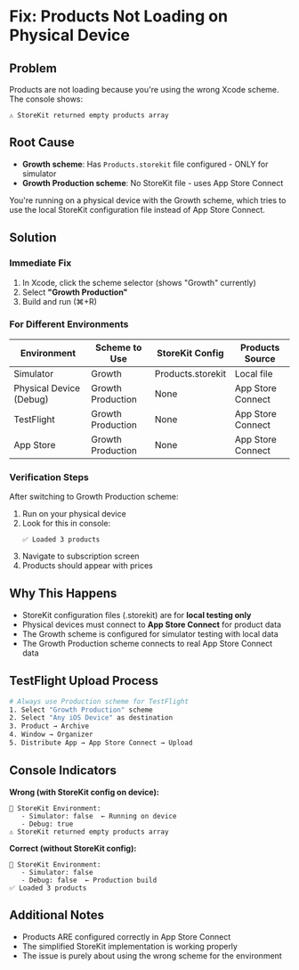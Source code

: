 # Fix: Products Not Loading on Physical Device

## Problem
Products are not loading because you're using the wrong Xcode scheme. The console shows:
```
⚠️ StoreKit returned empty products array
```

## Root Cause
- **Growth scheme**: Has `Products.storekit` file configured - ONLY for simulator
- **Growth Production scheme**: No StoreKit file - uses App Store Connect

You're running on a physical device with the Growth scheme, which tries to use the local StoreKit configuration file instead of App Store Connect.

## Solution

### Immediate Fix
1. In Xcode, click the scheme selector (shows "Growth" currently)
2. Select **"Growth Production"** 
3. Build and run (⌘+R)

### For Different Environments

| Environment | Scheme to Use | StoreKit Config | Products Source |
|------------|---------------|-----------------|-----------------|
| Simulator | Growth | Products.storekit | Local file |
| Physical Device (Debug) | Growth Production | None | App Store Connect |
| TestFlight | Growth Production | None | App Store Connect |
| App Store | Growth Production | None | App Store Connect |

### Verification Steps
After switching to Growth Production scheme:
1. Run on your physical device
2. Look for this in console:
   ```
   ✅ Loaded 3 products
   ```
3. Navigate to subscription screen
4. Products should appear with prices

## Why This Happens
- StoreKit configuration files (.storekit) are for **local testing only**
- Physical devices must connect to **App Store Connect** for product data
- The Growth scheme is configured for simulator testing with local data
- The Growth Production scheme connects to real App Store Connect data

## TestFlight Upload Process
```bash
# Always use Production scheme for TestFlight
1. Select "Growth Production" scheme
2. Select "Any iOS Device" as destination
3. Product → Archive
4. Window → Organizer
5. Distribute App → App Store Connect → Upload
```

## Console Indicators

**Wrong (with StoreKit config on device):**
```
📱 StoreKit Environment:
   - Simulator: false  ← Running on device
   - Debug: true
⚠️ StoreKit returned empty products array
```

**Correct (without StoreKit config):**
```
📱 StoreKit Environment:
   - Simulator: false
   - Debug: false  ← Production build
✅ Loaded 3 products
```

## Additional Notes
- Products ARE configured correctly in App Store Connect
- The simplified StoreKit implementation is working properly
- The issue is purely about using the wrong scheme for the environment